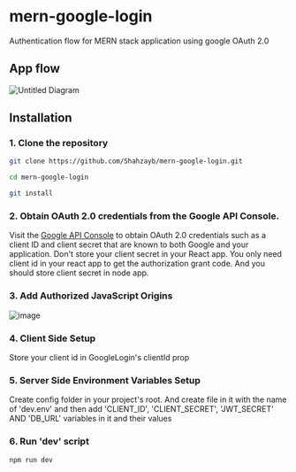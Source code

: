 # mern-google-login
Authentication flow for MERN stack application using google OAuth 2.0

## App flow

![Untitled Diagram](https://user-images.githubusercontent.com/29760858/65579674-a4d22c00-df91-11e9-8303-dc97e5bb0dbf.png)

## Installation

### 1. Clone the repository

```bash
git clone https://github.com/Shahzayb/mern-google-login.git

cd mern-google-login

git install
```

### 2. Obtain OAuth 2.0 credentials from the Google API Console.
Visit the [Google API Console](https://console.developers.google.com/) to obtain OAuth 2.0 credentials such as a client ID and client secret that are known to both Google and your application. Don't store your client secret in your React app. You only need client id in your react app to get the authorization grant code. And you should store client secret in node app.

### 3. Add Authorized JavaScript Origins
![image](https://user-images.githubusercontent.com/29760858/65581115-596d4d00-df94-11e9-8976-b1cbcaaffdbd.png)


### 4. Client Side Setup
Store your client id in GoogleLogin's clientId prop

### 5. Server Side Environment Variables Setup

Create config folder in your project's root. And create file in it with the name of 'dev.env' and then add 'CLIENT_ID', 'CLIENT_SECRET', 'JWT_SECRET' AND 'DB_URL' variables in it and their values

### 6. Run 'dev' script
```bash
npm run dev
```
